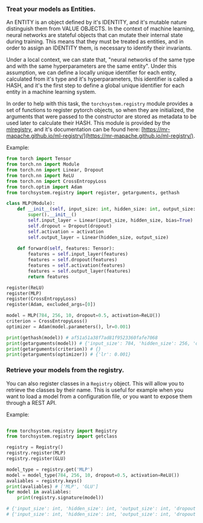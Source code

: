 ### Treat your models as Entities.
 
An ENTITY is an object defined by it's IDENTITY, and it's mutable nature distinguish them from VALUE OBJECTS. In the
context of machine learning, neural networks are stateful objects that can mutate their internal state during training.
This means that they must be treated as entities, and in order to assign an IDENTITY them, is necessary to identify their invariants.

Under a local context, we can state that, "neural networks of the same type and with the same hyperparameters are
the same entity". Under this assumption, we can define a locally unique identifier for each entity, calculated from
it's type and it's hyperparameters, this identifier is called a HASH, and it's the first step to define a global unique
identifier for each entity in a machine learning system.

In order to help with this task, the `torchsystem.registry` module provides a set of functions to register pytorch objects,
so when they are initialized, the arguments that were passed to the constructor are stored as metadata to be used later
to calculate their HASH. This module is provided by the [mlregistry](https://github.com/mr-mapache/ml-registry), and it's
documentation can be found here: [https://mr-mapache.github.io/ml-registry/](https://mr-mapache.github.io/ml-registry/).

Example:
```python
from torch import Tensor
from torch.nn import Module
from torch.nn import Linear, Dropout
from torch.nn import ReLU
from torch.nn import CrossEntropyLoss
from torch.optim import Adam
from torchsystem.registry import register, getarguments, gethash

class MLP(Module):
    def __init__(self, input_size: int, hidden_size: int, output_size: int, dropout: float, activation: Module):
        super().__init__()
        self.input_layer = Linear(input_size, hidden_size, bias=True)
        self.dropout = Dropout(dropout)
        self.activation = activation
        self.output_layer = Linear(hidden_size, output_size)
    
    def forward(self, features: Tensor):
        features = self.input_layer(features)
        features = self.dropout(features)
        features = self.activation(features)
        features = self.output_layer(features)
        return features 

register(ReLU)
register(MLP)
register(CrossEntropyLoss)
register(Adam, excluded_args=[0])

model = MLP(784, 256, 10, dropout=0.5, activation=ReLU())
criterion = CrossEntropyLoss()
optimizer = Adam(model.parameters(), lr=0.001)

print(gethash(model)) # af51a51a38f7ad81f9523360fafe7068
print(getarguments(model)) # {'input_size': 784, 'hidden_size': 256, 'output_size': 10, 'dropout': 0.5, 'activation': 'ReLU'
print(getarguments(criterion)) # {}
print(getarguments(optimizer)) # {'lr': 0.001}
```

### Retrieve your models from the registry.

You can also register classes in a `Registry` object. This will allow you to retrieve the classes by their name. This is
useful for example when you want to load a model from a configuration file, or you want to expose them through a REST API.

Example:
```python

from torchsystem.registry import Registry
from torchsystem.registry import getclass

registry = Registry()
registry.register(MLP)
registry.register(GLU)

model_type = registry.get('MLP')
model = model_type(784, 256, 10, dropout=0.5, activation=ReLU())
avaliables = registry.keys()
print(avaliables) # ['MLP', 'GLU']
for model in avaliables: 
    print(registry.signature(model))

# {'input_size': int, 'hidden_size': int, 'output_size': int, 'dropout': float, 'activation': 'Module'}
# {'input_size': int, 'hidden_size': int, 'output_size': int, 'dropout': float, 'activation': 'Module'}
```